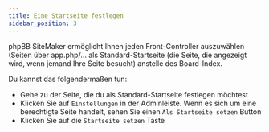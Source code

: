 ```yaml
---
title: Eine Startseite festlegen
sidebar_position: 3
---
```


phpBB SiteMaker ermöglicht Ihnen jeden Front-Controller auszuwählen (Seiten über app.php/... als Standard-Startseite (die Seite, die angezeigt wird, wenn jemand Ihre Seite besucht) anstelle des Board-Index.

Du kannst das folgendermaßen tun:
* Gehe zu der Seite, die du als Standard-Startseite festlegen möchtest
* Klicken Sie auf `Einstellungen` in der Adminleiste. Wenn es sich um eine berechtigte Seite handelt, sehen Sie einen `Als Startseite setzen` Button
* Klicken Sie auf die `Startseite setzen` Taste